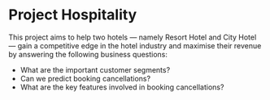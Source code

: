 # Project Hospitality

This project aims to help two hotels — namely Resort Hotel and City Hotel — gain a competitive edge in the hotel industry and maximise their revenue by answering the following business questions:

* What are the important customer segments?
* Can we predict booking cancellations?
* What are the key features involved in booking cancellations?
